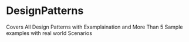 # DesignPatterns

Covers All Design Patterns with Examplaination and More Than 5 Sample examples with real world Scenarios